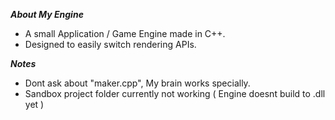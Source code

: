 ***About My Engine***
- A small Application / Game Engine made in C++. 
- Designed to easily switch rendering APIs.

***Notes***
- Dont ask about "maker.cpp", My brain works specially.
- Sandbox project folder currently not working ( Engine doesnt build to .dll yet )

